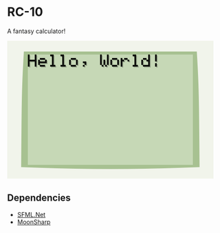 # RC-10
A fantasy calculator!

![](git-resources/screen.png)

## Dependencies
- [SFML.Net](https://www.sfml-dev.org/download/sfml.net/)
- [MoonSharp](https://www.moonsharp.org/)
